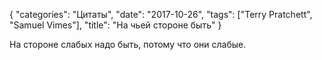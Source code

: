 {
   "categories": "Цитаты",
   "date": "2017-10-26",
   "tags": ["Terry Pratchett", "Samuel Vimes"],
   "title": "На чьей стороне быть"
}

На стороне слабых надо быть, потому что они слабые.
